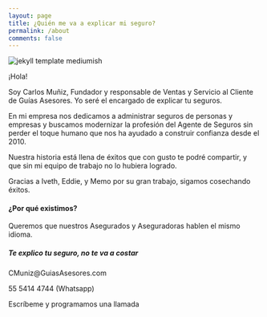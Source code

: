 ```yaml
---
layout: page
title: ¿Quién me va a explicar mi seguro?
permalink: /about
comments: false
---
```

<p class="mb-5"><img class="shadow-lg" src="{{site.baseurl}}/assets/images/CAMA.jpg" alt="jekyll template mediumish" /></p>


<div class="row justify-content-between">
<div class="col-md-8 pr-5">

<p>¡Hola!</p>
<p>Soy Carlos Muñiz, Fundador y responsable de Ventas y Servicio al Cliente de Guías Asesores. Yo seré el encargado de explicar tu seguros.</p>

<p>En mi empresa nos dedicamos a administrar seguros de personas y empresas y buscamos modernizar la profesión del Agente de Seguros sin perder el toque humano que nos ha ayudado a construir confianza desde el 2010.</p>

<p>Nuestra historia está llena de éxitos que con gusto te podré compartir, y que sin mi equipo de trabajo no lo hubiera logrado.</p>

<p>Gracias a Iveth, Eddie, y Memo por su gran trabajo, sigamos cosechando éxitos.</p>


<h4>¿Por qué existimos?</h4>

<p>Queremos que nuestros Asegurados y Aseguradoras hablen el mismo idioma.</p>

</div>

<div class="col-md-4">

<div class="sticky-top sticky-top-80">
<h5>Te explico tu seguro, no te va a costar</h5>
  
<p><i class="far fa-envelope"></i> CMuniz@GuiasAsesores.com</p>
<p>55 5414 4744 (Whatsapp)</p>
<p>Escríbeme y programamos una llamada</p>

</div>
</div>
</div>
